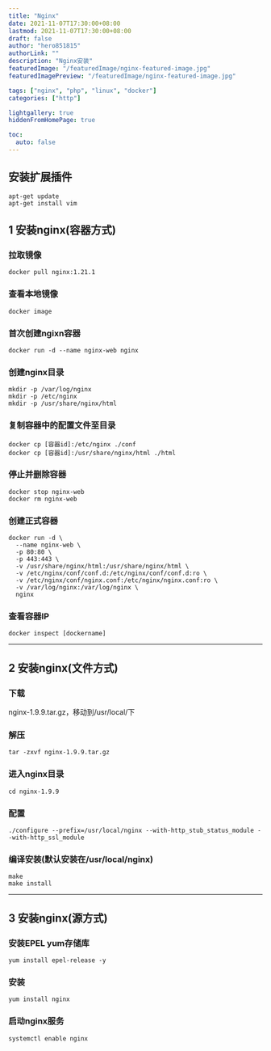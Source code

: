 ```yaml
---
title: "Nginx"
date: 2021-11-07T17:30:00+08:00
lastmod: 2021-11-07T17:30:00+08:00
draft: false
author: "hero851815"
authorLink: ""
description: "Nginx安装"
featuredImage: "/featuredImage/nginx-featured-image.jpg"
featuredImagePreview: "/featuredImage/nginx-featured-image.jpg"

tags: ["nginx", "php", "linux", "docker"]
categories: ["http"]

lightgallery: true
hiddenFromHomePage: true

toc:
  auto: false
---
```


## 安装扩展插件
`apt-get update`  
`apt-get install vim`

## 1 安装nginx(容器方式)
### 拉取镜像
`docker pull nginx:1.21.1`

### 查看本地镜像
`docker image`

### 首次创建ngixn容器
`docker run -d --name nginx-web nginx`

### 创建nginx目录
```
mkdir -p /var/log/nginx
mkdir -p /etc/nginx
mkdir -p /usr/share/nginx/html
```

### 复制容器中的配置文件至目录
```
docker cp [容器id]:/etc/nginx ./conf
docker cp [容器id]:/usr/share/nginx/html ./html
```

### 停止并删除容器
```
docker stop nginx-web
docker rm nginx-web
```

### 创建正式容器
```
docker run -d \
  --name nginx-web \
  -p 80:80 \
  -p 443:443 \
  -v /usr/share/nginx/html:/usr/share/nginx/html \
  -v /etc/nginx/conf/conf.d:/etc/nginx/conf/conf.d:ro \
  -v /etc/nginx/conf/nginx.conf:/etc/nginx/nginx.conf:ro \
  -v /var/log/nginx:/var/log/nginx \
  nginx
```
### 查看容器IP
`docker inspect [dockername]`

___

## 2 安装nginx(文件方式)
### 下载  
nginx-1.9.9.tar.gz，移动到/usr/local/下

### 解压
`tar -zxvf nginx-1.9.9.tar.gz`

### 进入nginx目录
`cd nginx-1.9.9`

### 配置
`./configure --prefix=/usr/local/nginx --with-http_stub_status_module --with-http_ssl_module`

### 编译安装(默认安装在/usr/local/nginx)
```
make
make install
```
___

## 3 安装nginx(源方式)
### 安装EPEL yum存储库
`yum install epel-release -y`

### 安装
`yum install nginx`

### 启动nginx服务
`systemctl enable nginx`